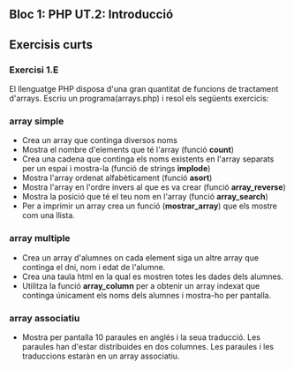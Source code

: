 ## Bloc 1: PHP UT.2: Introducció

## Exercisis curts

### Exercisi 1.E

El llenguatge PHP disposa d'una gran quantitat de funcions de tractament d'arrays. 
Escriu un programa(arrays.php) i resol els següents exercicis:

### array simple
* Crea un array que continga diversos noms
* Mostra el nombre d'elements que té l'array (funció **count**)
* Crea una cadena que continga els noms existents en l'array separats per un espai i mostra-la (funció de strings **implode**)
* Mostra l'array ordenat alfabèticament (funció **asort**)
* Mostra l'array en l'ordre invers al que es va crear (funció **array_reverse**)
* Mostra la posició que té el teu nom en l'array (funció **array_search**)
* Per a imprimir un array crea un funció (**mostrar_array**) que els mostre com una llista.

### array multiple
* Crea un array d'alumnes on cada element siga un altre array que continga el dni, nom i edat de l'alumne.
* Crea una taula html en la qual es mostren totes les dades dels alumnes. 
* Utilitza la funció **array_column** per a obtenir un array indexat que continga únicament els noms dels alumnes i mostra-ho per pantalla.

### array associatiu
* Mostra per pantalla 10 paraules en anglés i la seua traducció. Les paraules han d'estar distribuides en dos columnes.  Les paraules i les traduccions estaràn en un array associatiu.
